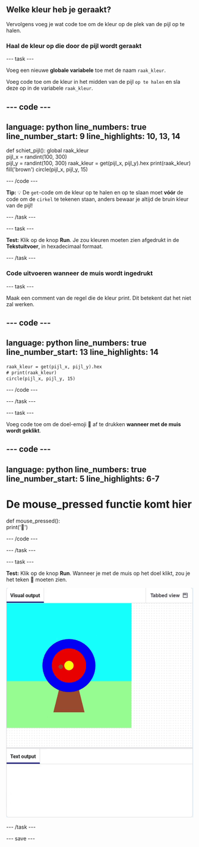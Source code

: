 ## Welke kleur heb je geraakt?

Vervolgens voeg je wat code toe om de kleur op de plek van de pijl op te halen.

### Haal de kleur op die door de pijl wordt geraakt

--- task ---

Voeg een nieuwe **globale variabele** toe met de naam `raak_kleur`.

Voeg code toe om de kleur in het midden van de pijl `op te halen` en sla deze op in de variabele `raak_kleur`.


--- code ---
---
language: python
line_numbers: true
line_number_start: 9
line_highlights: 10, 13, 14
---
def schiet_pijl():
    global raak_kleur  
    pijl_x = randint(100, 300)  
    pijl_y = randint(100, 300) 
    raak_kleur = get(pijl_x, pijl_y).hex
    print(raak_kleur)
    fill('brown')
    circle(pijl_x, pijl_y, 15)

--- /code ---

**Tip:** 💡 De `get`-code om de kleur op te halen en op te slaan moet **vóór** de code om de `cirkel` te tekenen staan, anders bewaar je altijd de bruin kleur van de pijl!

--- /task ---

--- task ---

**Test:** Klik op de knop **Run**. Je zou kleuren moeten zien afgedrukt in de **Tekstuitvoer**, in hexadecimaal formaat.

--- /task ---

### Code uitvoeren wanneer de muis wordt ingedrukt

--- task ---

Maak een comment van de regel die de kleur print. Dit betekent dat het niet zal werken.

--- code ---
---
language: python
line_numbers: true
line_number_start: 13
line_highlights: 14
---
    raak_kleur = get(pijl_x, pijl_y).hex
    # print(raak_kleur)
    circle(pijl_x, pijl_y, 15)

--- /code ---

--- /task ---

--- task ---

Voeg code toe om de doel-emoji 🎯 af te drukken **wanneer met de muis wordt geklikt**.

--- code ---
---
language: python
line_numbers: true
line_number_start: 5
line_highlights: 6-7
---
# De mouse_pressed functie komt hier  
def mouse_pressed():    
    print('🎯')

--- /code ---

--- /task ---

--- task --- 

**Test:** Klik op de knop **Run**. Wanneer je met de muis op het doel klikt, zou je het teken 🎯 moeten zien.

![doel-emoji geprint wanneer met de muis wordt geklikt](images/target_printed.gif)

--- /task ---

--- save ---